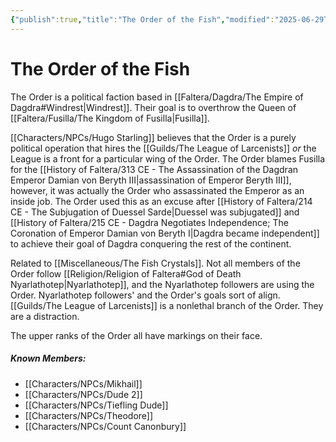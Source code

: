 ```yaml
---
{"publish":true,"title":"The Order of the Fish","modified":"2025-06-29T13:46:48.885-07:00","cssclasses":""}
---
```




# The Order of the Fish

The Order is a political faction based in [[Faltera/Dagdra/The Empire of Dagdra#Windrest\|Windrest]]. Their goal is to overthrow the Queen of [[Faltera/Fusilla/The Kingdom of Fusilla\|Fusilla]].

[[Characters/NPCs/Hugo Starling]] believes that the Order is a purely political operation that hires the [[Guilds/The League of Larcenists]] _or_ the League is a front for a particular wing of the Order. The Order blames Fusilla for the [[History of Faltera/313 CE - The Assassination of the Dagdran Emperor Damian von Beryth III\|assassination of Emperor Beryth III]], however, it was actually the Order who assassinated the Emperor as an inside job. The Order used this as an excuse after [[History of Faltera/214 CE - The Subjugation of Duessel Sarde\|Duessel was subjugated]] and [[History of Faltera/215 CE - Dagdra Negotiates Independence; The Coronation of Emperor Damian von Beryth I\|Dagdra became independent]] to achieve their goal of Dagdra conquering the rest of the continent.

Related to [[Miscellaneous/The Fish Crystals]]. Not all members of the Order follow [[Religion/Religion of Faltera#God of Death Nyarlathotep\|Nyarlathotep]], and the Nyarlathotep followers are using the Order. Nyarlathotep followers' and the Order's goals sort of align. [[Guilds/The League of Larcenists]] is a nonlethal branch of the Order. They are a distraction.

The upper ranks of the Order all have markings on their face.

##### Known Members:

- [[Characters/NPCs/Mikhail]]
- [[Characters/NPCs/Dude 2]]
- [[Characters/NPCs/Tiefling Dude]]
- [[Characters/NPCs/Theodore]]
- [[Characters/NPCs/Count Canonbury]]
